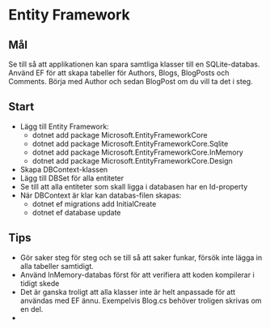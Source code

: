 # Entity Framework
## Mål
Se till så att applikationen kan spara samtliga klasser till en SQLite-databas. Använd EF för att skapa tabeller för Authors, Blogs, BlogPosts och Comments. Börja med Author och sedan BlogPost om du vill ta det i steg. 

## Start
* Lägg till Entity Framework:
    * dotnet add package Microsoft.EntityFrameworkCore
    * dotnet add package Microsoft.EntityFrameworkCore.Sqlite
    * dotnet add package Microsoft.EntityFrameworkCore.InMemory
    * dotnet add package Microsoft.EntityFrameworkCore.Design
* Skapa DBContext-klassen
* Lägg till DBSet<T> för alla entiteter
* Se till att alla entiteter som skall ligga i databasen har en Id-property
* När DBContext är klar kan databas-filen skapas:
    * dotnet ef migrations add InitialCreate
    * dotnet ef database update

## Tips
* Gör saker steg för steg och se till så att saker funkar, försök inte lägga in alla tabeller samtidigt.
* Använd InMemory-databas först för att verifiera att koden kompilerar i tidigt skede
* Det är ganska troligt att alla klasser inte är helt anpassade för att användas med EF ännu. Exempelvis Blog.cs behöver troligen skrivas om en del. 
* 

